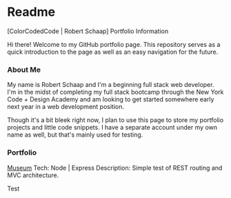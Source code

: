 # Readme
[ColorCodedCode | Robert Schaap] Portfolio Information

Hi there! Welcome to my GitHub portfolio page. This repository serves as a quick introduction to the page as well as an easy navigation for the future.

### About Me
My name is Robert Schaap and I'm a beginning full stack web developer. I'm in the midst of completing my full stack bootcamp through the New York Code + Design Academy and am looking to get started somewhere early next year in a web development position.

Though it's a bit bleek right now, I plan to use this page to store my portfolio projects and little code snippets. I have a separate account under my own name as well, but that's mainly used for testing.

### Portfolio 
[Museum](https://github.com/colorcodedcode/museum_node-express)
Tech: Node | Express
Description: Simple test of REST routing and MVC architecture.

Test
